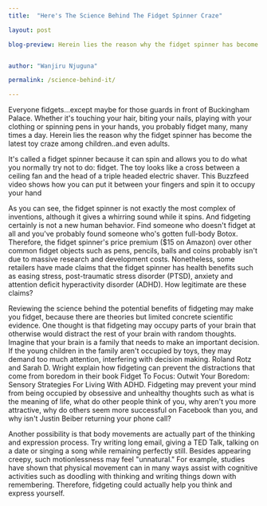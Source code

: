 ```yaml
---
title:  "Here's The Science Behind The Fidget Spinner Craze"

layout: post

blog-preview: Herein lies the reason why the fidget spinner has become the latest toy craze among children..and even adults.


author: "Wanjiru Njuguna"

permalink: /science-behind-it/

---
```

Everyone fidgets...except maybe for those guards in front of Buckingham Palace. Whether it's touching your hair, biting your nails, playing with your clothing or spinning pens in your hands, you probably fidget many, many times a day. Herein lies the reason why the fidget spinner has become the latest toy craze among children..and even adults.

It's called a fidget spinner because it can spin and allows you to do what you normally try not to do: fidget. The toy looks like a cross between a ceiling fan and the head of a triple headed electric shaver. This Buzzfeed video shows how you can put it between your fingers and spin it to occupy your hand

As you can see, the fidget spinner is not exactly the most complex of inventions, although it gives a whirring sound while it spins. And fidgeting certainly is not a new human behavior. Find someone who doesn't fidget at all and you've probably found someone who's gotten full-body Botox. Therefore, the fidget spinner's price premium ($15 on Amazon) over other common fidget objects such as pens, pencils, balls and coins probably isn't due to massive research and development costs. Nonetheless, some retailers have made claims that the fidget spinner has health benefits such as easing stress, post-traumatic stress disorder (PTSD), anxiety and attention deficit hyperactivity disorder (ADHD). How legitimate are these claims?

Reviewing the science behind the potential benefits of fidgeting may make you fidget, because there are theories but limited concrete scientific evidence. One thought is that fidgeting may occupy parts of your brain that otherwise would distract the rest of your brain with random thoughts. Imagine that your brain is a family that needs to make an important decision. If the young children in the family aren't occupied by toys, they may demand too much attention, interfering with decision making. Roland Rotz and Sarah D. Wright explain how fidgeting can prevent the distractions that come from boredom in their book Fidget To Focus: Outwit Your Boredom: Sensory Strategies For Living With ADHD. Fidgeting may prevent your mind from being occupied by obsessive and unhealthy thoughts such as what is the meaning of life, what do other people think of you, why aren't you more attractive, why do others seem more successful on Facebook than you, and why isn't Justin Beiber returning your phone call?

Another possibility is that body movements are actually part of the thinking and expression process. Try writing long email, giving a TED Talk, talking on a date or singing a song while remaining perfectly still. Besides appearing creepy, such motionlessness may feel "unnatural." For example, studies have shown that physical movement can in many ways assist with cognitive activities such as doodling with thinking and writing things down with remembering. Therefore, fidgeting could actually help you think and express yourself.